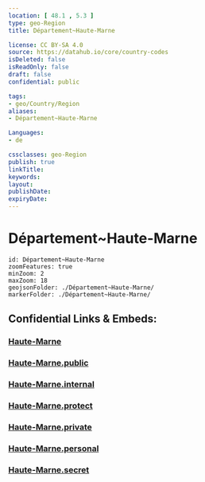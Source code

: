 ```yaml
---
location: [ 48.1 , 5.3 ] 
type: geo-Region
title: Département~Haute-Marne

license: CC BY-SA 4.0
source: https://datahub.io/core/country-codes
isDeleted: false
isReadOnly: false
draft: false
confidential: public

tags:
- geo/Country/Region
aliases:
- Département~Haute-Marne

Languages:
- de

cssclasses: geo-Region
publish: true
linkTitle: 
keywords: 
layout: 
publishDate: 
expiryDate: 
---
```


# Département~Haute-Marne

```leaflet
id: Département~Haute-Marne
zoomFeatures: true 
minZoom: 2 
maxZoom: 18
geojsonFolder: ./Département~Haute-Marne/
markerFolder: ./Département~Haute-Marne/
```


## Confidential Links & Embeds: 

### [Haute-Marne](/_Standards/Earth/Continent/Europe/Europe~West/France/regions~France/Grand_Est/departments~Grand_Est/Haute-Marne.md) 

### [Haute-Marne.public](/_public/Earth/Continent/Europe/Europe~West/France/regions~France/Grand_Est/departments~Grand_Est/Haute-Marne.public.md) 

### [Haute-Marne.internal](/_internal/Earth/Continent/Europe/Europe~West/France/regions~France/Grand_Est/departments~Grand_Est/Haute-Marne.internal.md) 

### [Haute-Marne.protect](/_protect/Earth/Continent/Europe/Europe~West/France/regions~France/Grand_Est/departments~Grand_Est/Haute-Marne.protect.md) 

### [Haute-Marne.private](/_private/Earth/Continent/Europe/Europe~West/France/regions~France/Grand_Est/departments~Grand_Est/Haute-Marne.private.md) 

### [Haute-Marne.personal](/_personal/Earth/Continent/Europe/Europe~West/France/regions~France/Grand_Est/departments~Grand_Est/Haute-Marne.personal.md) 

### [Haute-Marne.secret](/_secret/Earth/Continent/Europe/Europe~West/France/regions~France/Grand_Est/departments~Grand_Est/Haute-Marne.secret.md)

